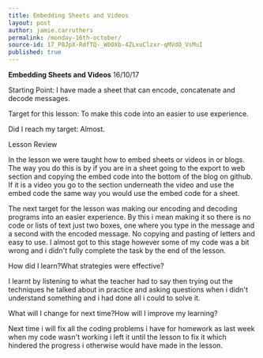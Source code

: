 ```yaml
---
title: Embedding Sheets and Videos
layout: post
author: jamie.carruthers
permalink: /monday-16th-october/
source-id: 17_P8JpX-RdfTQ-_W00Xb-4ZLxuClzxr-qMVdO_VsMuI
published: true
---
```

**Embedding Sheets and Videos**                                                       16/10/17

Starting Point: I have made a sheet that can encode, concatenate and decode messages.

Target for this lesson: To make this code into an easier to use experience.

Did I reach my target: Almost.

Lesson Review

In the lesson we were taught how to embed sheets or videos in or blogs. The way you do this is by if you are in a sheet going to the export to web section and copying the embed code into the bottom of the blog on github. If it is a video you go to the section underneath the video and use the embed code the same way you would use the embed code for a sheet.

The next target for the lesson was making our encoding and decoding programs into an easier experience. By this i mean making it so there is no code or lists of text just two boxes, one where you type in the message and a second with the encoded message. No copying and pasting of letters and easy to use. I almost got to this stage however some of my code was a bit wrong and i didn't fully complete the task by the end of the lesson.

How did I learn?What strategies were effective?

I learnt by listening to what the teacher had to say then trying out the techniques he talked about in practice and asking questions when i didn't understand something and i had done all i could to solve it.

What will I change for next time?How will I improve my learning?

Next time i will fix all the coding problems i have for homework as last week when my code wasn't working i left it until the lesson to fix it which hindered the progress i otherwise would have made in the lesson.

        

